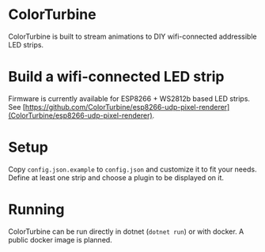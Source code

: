 # ColorTurbine

ColorTurbine is built to stream animations to DIY wifi-connected addressible LED strips.

# Build a wifi-connected LED strip

Firmware is currently available for ESP8266 + WS2812b based LED strips. See [https://github.com/ColorTurbine/esp8266-udp-pixel-renderer](ColorTurbine/esp8266-udp-pixel-renderer).

# Setup

Copy `config.json.example` to `config.json` and customize it to fit your needs. Define at least one strip and choose a plugin to be displayed on it.

# Running

ColorTurbine can be run directly in dotnet (`dotnet run`) or with docker. A public docker image is planned.